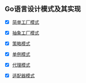 ## Go语言设计模式及其实现



- [x] [简单工厂模式](SimpleFactory)

- [x] [抽象工厂模式](AbstractFactory)

- [x] [策略模式](Strategy)

- [x] [单例模式](Singleton)

- [x] [代理模式](Proxy)

- [x] [适配器模式](Adaptor)